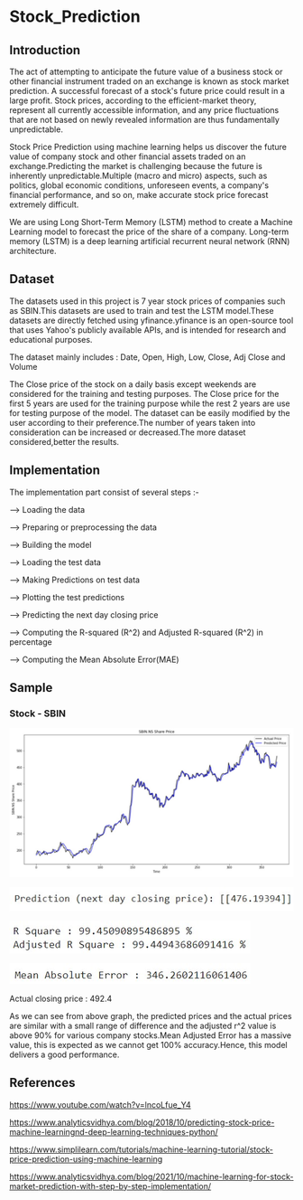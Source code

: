 # Stock_Prediction
## Introduction 
The act of attempting to anticipate the future value of a business stock or other financial instrument traded on an exchange is known as stock market prediction. A successful forecast of a stock's future price could result in a large profit. Stock prices, according to the efficient-market theory, represent all currently accessible information, and any price fluctuations that are not based on newly revealed information are thus fundamentally unpredictable.

Stock Price Prediction using machine learning helps us discover the future value of company stock and other financial assets traded on an exchange.Predicting the market is challenging because the future is inherently unpredictable.Multiple (macro and micro) aspects, such as politics, global economic conditions, unforeseen events, a company's financial performance, and so on, make accurate stock price forecast extremely difficult.

We are using Long Short-Term Memory (LSTM) method to create a Machine Learning model to forecast  the price of the share of a company. Long-term memory (LSTM) is a deep learning artificial recurrent neural network (RNN) architecture.

## Dataset
The datasets used in this project is 7 year stock prices of companies such as SBIN.This datasets are used to train and test the LSTM model.These datasets are directly fetched using yfinance.yfinance is an open-source tool that uses Yahoo's publicly available APIs, and is intended for research and educational purposes.

The dataset mainly includes : Date, Open, High, Low, Close, Adj Close and Volume

The Close price of the stock on a daily basis except weekends are considered for the training and testing purposes. The Close price for the first 5 years are used for the training purpose while the rest 2 years are use for testing purpose of the model.
The dataset can be easily modified by the user according to their preference.The number of years taken into consideration can be increased or decreased.The more dataset considered,better the results.

## Implementation
The implementation part consist of several steps :- 

--> Loading the data

--> Preparing or preprocessing the data

--> Building the model

--> Loading the test data

--> Making Predictions on test data

--> Plotting the test predictions

--> Predicting the next day closing price

--> Computing the R-squared (R^2) and Adjusted R-squared (R^2) in percentage

--> Computing the Mean Absolute Error(MAE)

## Sample
### Stock - SBIN
![](Sample/SBIN.jpg)

![](Sample/Prediction.jpg)

![](Sample/R_square_absolute.jpg)

![](Sample/Mean_Absolute_Error.jpg)

Actual closing price : 492.4

As we can see from above graph, the predicted prices and the actual prices are similar with a small range of difference and the adjusted r^2 value is above 90% for various company stocks.Mean Adjusted Error has a massive value, this is expected as we cannot get 100% accuracy.Hence, this model delivers a good performance.

## References
https://www.youtube.com/watch?v=lncoLfue_Y4

https://www.analyticsvidhya.com/blog/2018/10/predicting-stock-price-machine-learningnd-deep-learning-techniques-python/

https://www.simplilearn.com/tutorials/machine-learning-tutorial/stock-price-prediction-using-machine-learning

https://www.analyticsvidhya.com/blog/2021/10/machine-learning-for-stock-market-prediction-with-step-by-step-implementation/
